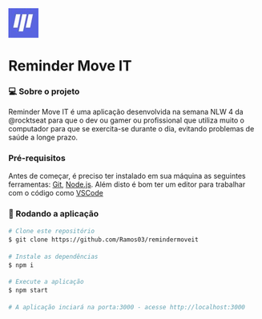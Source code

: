 <img align="center" src="./.github/logo.JPG" />

# Reminder Move IT

### 💻 Sobre o projeto

Reminder Move IT é uma aplicação desenvolvida na semana NLW 4 da @rocktseat para que o dev ou gamer ou profissional que utiliza muito o computador para que se exercita-se durante o dia, evitando problemas de saúde a longe prazo.

### Pré-requisitos

Antes de começar, é preciso ter instalado em sua máquina as seguintes ferramentas:
[Git](https://git-scm.com), [Node.js](https://nodejs.org/en/). 
Além disto é bom ter um editor para trabalhar com o código como [VSCode](https://code.visualstudio.com/)

### 🎲 Rodando a aplicação

```bash
# Clone este repositório
$ git clone https://github.com/Ramos03/remindermoveit

# Instale as dependências
$ npm i

# Execute a aplicação
$ npm start

# A aplicação inciará na porta:3000 - acesse http://localhost:3000 
```
